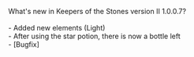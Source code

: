 What's new in Keepers of the Stones version II 1.0.0.7?<br />
<br />- Added new elements (Light)
<br />- After using the star potion, there is now a bottle left
<br />- [Bugfix] 